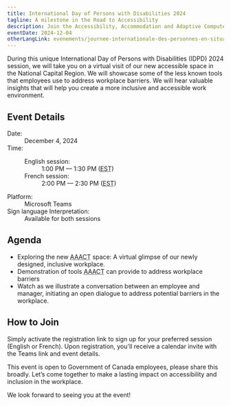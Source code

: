 ```yaml
---
title: International Day of Persons with Disabilities 2024
tagline: A milestone in the Road to Accessibility
description: Join the Accessibility, Accommodation and Adaptive Computer Technology (<abbr>AAACT</abbr>) team for an inclusive and engaging virtual event!
eventDate: 2024-12-04
otherLangLink: evenements/journee-internationale-des-personnes-en-situation-de-handicap-2024
---
```


During this unique International Day of Persons with Disabilities (<abbr>IDPD</abbr>) 2024 session, we will take you on a virtual visit of our new accessible space in the National Capital Region. We will showcase some of the less known tools that employees use to address workplace barriers. We will hear valuable insights that will help you create a more inclusive and accessible work environment.

## Event Details

<dl>
	<dt>Date:</dt>
	<dd class="mrgn-lft-md">December 4, 2024</dd>
	<dt>Time:</dt>
	<dd class="mrgn-lft-md">
	<dl class="mrgn-lft-lg">
		<dt>English session:</dt>
		<dd class="mrgn-lft-md">1:00 PM &mdash; 1:30 PM (<abbr title="Eastern Standard Time">EST</abbr>)</dd>
		<dt>French session:</dt>
		<dd class="mrgn-lft-md">2:00 PM &mdash; 2:30 PM (<abbr title="Eastern Standard Time">EST</abbr>)</dd>
	</dl>
	</dd>
	<dt>Platform:</dt>
	<dd class="mrgn-lft-md">Microsoft Teams</dd>
	<dt>Sign language Interpretation:</dt>
	<dd class="mrgn-lft-md">Available for both sessions</dd>
</dl>

## Agenda

- Exploring the new <abbr title="Accessibility, Accommodation and Adaptive Computer Technology">AAACT</abbr> space: A virtual glimpse of our newly designed, inclusive workplace.
- Demonstration of tools <abbr title="Accessibility, Accommodation and Adaptive Computer Technology">AAACT</abbr> can provide to address workplace barriers
- Watch as we illustrate a conversation between an employee and manager, initiating an open dialogue to address potential barriers in the workplace.

## How to Join

Simply activate the registration link to sign up for your preferred session (English or French). Upon registration, you'll receive a calendar invite with the Teams link and event details.

This event is open to Government of Canada employees, please share this broadly. Let’s come together to make a lasting impact on accessibility and inclusion in the workplace.

We look forward to seeing you at the event!
